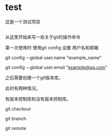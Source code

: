 # test
这是一个测试项目

##
从这里开始来写一些关于git的操作命令

第一次使用时 使用git config 设置 用户名和邮箱

git config --global user.name "example_name" 

git config --global user.email "example@qq.com"

之后需要创建一个git版本库。

此时有两种情况。

有版本控制库和没有版本控制库。

git checkout 

git branch 

git remote